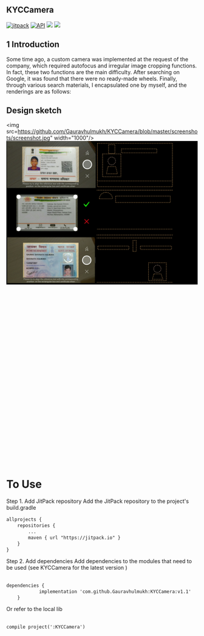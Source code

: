 ## KYCCamera
[![jitpack](https://jitpack.io/v/Gauravhulmukh/KYCCamera.svg)](https://jitpack.io/#Gauravhulmukh/KYCCamera)
[![API](https://img.shields.io/badge/API-14%2B-brightgreen.svg?style=flat)](https://android-arsenal.com/api?level=14)
[![](https://img.shields.io/badge/License-Apache--2.0-brightgreen.svg)](https://github.com/Gauravhulmukh/KYCCamera/blob/master/LICENSE)
[![](https://img.shields.io/badge/Author-GauravHulmukh-7AD6FD.svg)](https://github.com/Gauravhulmukh)

## 1 Introduction
Some time ago, a custom camera was implemented at the request of the company, which required autofocus and irregular image cropping functions. In fact, these two functions are the main difficulty. After searching on Google, it was found that there were no ready-made wheels. Finally, through various search materials, I encapsulated one by myself, and the renderings are as follows:

## Design sketch
<img src=https://github.com/Gauravhulmukh/KYCCamera/blob/master/screenshots/screenshot.jpg" width="1000"/>
![](https://github.com/Gauravhulmukh/KYCCamera/blob/master/screenshots/screenshot2.jpg)

<div class="image-package">
<div class="image-container" style="max-width: 700px; max-height: 604px;">
<div class="image-container-fill" style="padding-bottom: 86.38%;"></div>
<div class="image-view" data-width="1880" data-height="1624"><img data-original-src="https://github.com/Gauravhulmukh/KYCCamera/blob/master/screenshots/screenshot.jpg" data-original-width="1880" data-original-height="1624" data-original-format="image/jpeg" data-original-filesize="822481"></div>
</div>

# To Use

Step 1. Add JitPack repository
Add the JitPack repository to the project's build.gradle
<pre><code>allprojects {
    repositories {
        ...
        maven { url "https://jitpack.io" }
    }
}
</code></pre>

Step 2. Add dependencies
Add dependencies to the modules that need to be used (see KYCCamera for the latest version )
<pre><code>
dependencies {
	        implementation 'com.github.Gauravhulmukh:KYCCamera:v1.1'
	}
</code></pre>
Or refer to the local lib
<pre><code>
compile project(':KYCCamera')
</code></pre>
